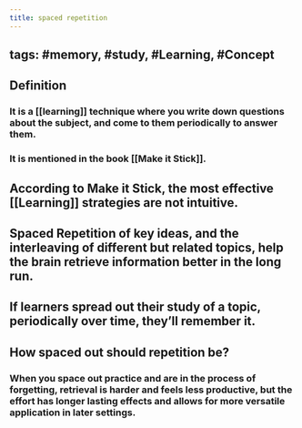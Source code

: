 ```yaml
---
title: spaced repetition
---
```


## tags: #memory, #study, #Learning, #Concept
## Definition
### It is a [[learning]] technique where you write down questions about the subject, and come to them periodically to answer them.
### It is mentioned in the book [[Make it Stick]].
## According to Make it Stick, the most effective [[Learning]] strategies are not intuitive.
## Spaced Repetition of key ideas, and the interleaving of different but related topics, help the brain retrieve information better in the long run.
## If learners spread out their study of a topic, periodically over time, they’ll remember it.
## How spaced out should repetition be?
### When you space out practice and are in the process of forgetting, retrieval is harder and feels less productive, but the effort has longer lasting effects and allows for more versatile application in later settings.
##
